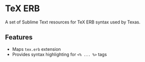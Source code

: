 # TeX ERB

A set of Sublime Text resources for TeX ERB syntax used by Texas. 

## Features

- Maps `tex.erb` extension
- Provides syntax highlighting for `<% ... %>` tags
